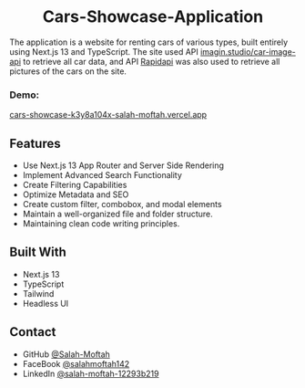 
<h1 align="center">Cars-Showcase-Application</h1>

<p>The application is a website for renting cars of various types, built entirely using Next.js 13 and TypeScript. The site used API <a href="https://www.imagin.studio/car-image-api" target="_blank">imagin.studio/car-image-api</a> to retrieve all car data, and API <a href="https://rapidapi.com/apininjas/api/cars-by-api-ninjas" target="_blank">Rapidapi</a> was also used to retrieve all pictures of the cars on the site. </p>

<div><h3>Demo: </h3><a href="https://cars-showcase-k3y8a104x-salah-moftah.vercel.app" target="_blank">cars-showcase-k3y8a104x-salah-moftah.vercel.app</a></div>

## Features
- Use Next.js 13 App Router and Server Side Rendering
- Implement Advanced Search Functionality
- Create Filtering Capabilities
- Optimize Metadata and SEO
- Create custom filter, combobox, and modal elements
- Maintain a well-organized file and folder structure.
- Maintaining clean code writing principles.

## Built With
- Next.js 13
- TypeScript
- Tailwind
- Headless UI

## Contact
- GitHub [@Salah-Moftah](https://github.com/Salah-Moftah)
- FaceBook [@salahmoftah142](https://www.facebook.com/salahmoftah142)
- LinkedIn [@salah-moftah-12293b219](https://www.linkedin.com/in/salah-moftah-12293b219)
